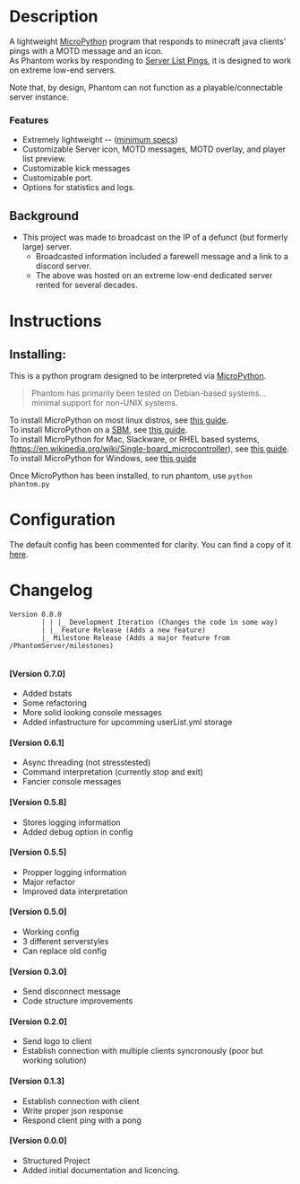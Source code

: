 # Description
A lightweight [MicroPython](http://docs.micropython.org/en/latest/unix/quickref.html) program that responds to minecraft java clients' pings with a MOTD message and an icon.
<br />As Phantom works by responding to [Server List Pings](https://wiki.vg/Server_List_Ping), it is designed to work on extreme low-end servers.

Note that, by design, Phantom can not function as a playable/connectable server instance.

### Features
- Extremely lightweight -- ([minimum specs](https://github.com/wemos/docs/blob/master/docs/en/w600/w600_pico.rst#w600-pico))
- Customizable Server icon, MOTD messages, MOTD overlay, and player list preview.
- Customizable kick messages
- Customizable port.
- Options for statistics and logs.

## Background
- This project was made to broadcast on the IP of a defunct (but formerly large) server.
  - Broadcasted information included a farewell message and a link to a discord server.
  - The above was hosted on an extreme low-end dedicated server rented for several decades.

# Instructions
## Installing:
This is a python program designed to be interpreted via [MicroPython](https://github.com/micropython/micropython/blob/master/README.md).<br />
> Phantom has primarily been tested on Debian-based systems... minimal support for non-UNIX systems.

To install MicroPython on most linux distros, see [this guide](https://www.raspberrypi.org/forums/viewtopic.php?p=1456736).<br />
To install MicroPython on a [SBM](https://en.wikipedia.org/wiki/Single-board_microcontroller), see [this guide](https://docs.wemos.cc/en/latest/tutorials/w600/get_started_with_micropython_w600.html).<br />
To install MicroPython for Mac, Slackware, or RHEL based systems, (https://en.wikipedia.org/wiki/Single-board_microcontroller), see [this guide](https://github.com/micropython/micropython/wiki/Getting-Started#unix).<br />
To install MicroPython for Windows, see [this guide](https://github.com/micropython/micropython/tree/master/ports/windows#building-under-cygwin)

Once MicroPython has been installed, to run phantom, use `python phantom.py`

# Configuration
The default config has been commented for clarity.
You can find a copy of it [here](https://github.com/the-lockedcraft-legacy-organization/PhantomServer/blob/main/config.yml).

# Changelog
```
Version 0.0.0
        | | |_ Development Iteration (Changes the code in some way)
        | |_ Feature Release (Adds a new feature)
        |_ Milestone Release (Adds a major feature from /PhantomServer/milestones)
        
```
#### [Version 0.7.0]
 - Added bstats
 - Some refactoring
 - More solid looking console messages
 - Added infastructure for upcomming userList.yml storage
#### [Version 0.6.1]
 - Async threading (not stresstested)
 - Command interpretation (currently stop and exit)
 - Fancier console messages
#### [Version 0.5.8]
 - Stores logging information
 - Added debug option in config
#### [Version 0.5.5]
 - Propper logging information
 - Major refactor
 - Improved data interpretation
#### [Version 0.5.0]
 - Working config
 - 3 different serverstyles
 - Can replace old config
#### [Version 0.3.0]
 - Send disconnect message
 - Code structure improvements
#### [Version 0.2.0]
 - Send logo to client
 - Establish connection with multiple clients syncronously (poor but working solution)
#### [Version 0.1.3]
 - Establish connection with client
 - Write proper json response
 - Respond client ping with a pong
#### [Version 0.0.0]
 - Structured Project
 - Added initial documentation and licencing.
